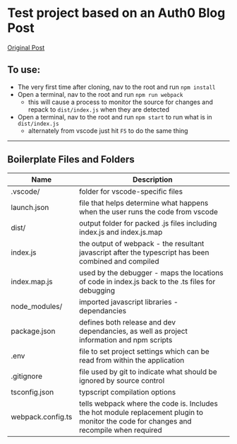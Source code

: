 # Test project based on an Auth0 Blog Post

[Original Post](https://auth0.com/blog/use-typescript-to-create-a-secure-api-with-nodejs-and-express-getting-started/)

## To use: 
* The very first time after cloning, nav to the root and run `npm install`
* Open a terminal, nav to the root and run `npm run webpack`
    * this will cause a process to monitor the source for changes and repack to `dist/index.js` when they are detected
* Open a terminal, nav to the root and run `npm start` to run what is in `dist/index.js`
    * alternately from vscode just hit `F5` to do the same thing

---

## Boilerplate Files and Folders

Name | Description
-----|------------
.vscode/ | folder for vscode-specific files
launch.json | file that helps determine what happens when the user runs the code from vscode
dist/ | output folder for packed .js files including index.js and index.js.map
index.js | the output of webpack - the resultant javascript after the typescript has been combined and compiled
index.map.js | used by the debugger - maps the locations of code in index.js back to the .ts files for debugging
node_modules/ | imported javascript libraries - dependancies
package.json | defines both release and dev dependancies, as well as project information and npm scripts
.env | file to set project settings which can be read from within the application
.gitignore | file used by git to indicate what should be ignored by source control
tsconfig.json | typscript compilation options
webpack.config.ts | tells webpack where the code is. Includes the hot module replacement plugin to monitor the code for changes and recompile when required
